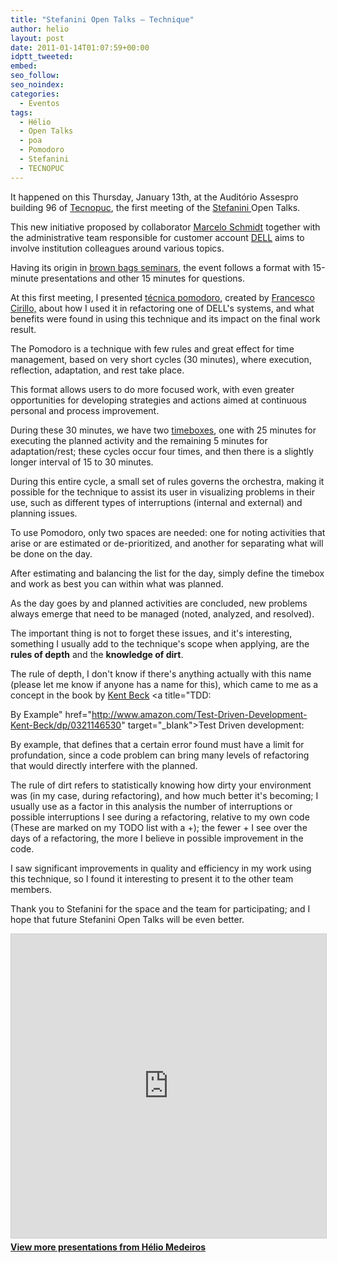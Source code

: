 ```yaml
---
title: "Stefanini Open Talks – Technique"
author: helio
layout: post
date: 2011-01-14T01:07:59+00:00
idptt_tweeted: 
embed: 
seo_follow: 
seo_noindex: 
categories:
  - Eventos
tags:
  - Hélio
  - Open Talks
  - poa
  - Pomodoro
  - Stefanini
  - TECNOPUC
---
```


It happened on this Thursday, January 13th, at the Auditório Assespro building 96 of <a title="TECNOPUC" href="http://www.pucrs.br/agt/tecnopuc/" target="_blank">Tecnopuc</a>, the first meeting of the <a title="Stefanini" href="http://www.stefanini.com.br/BR/home.html" target="_blank">Stefanini </a> Open Talks.

This new initiative proposed by collaborator <a title="Marcelo Schmidt" href="http://twitter.com/schmidtmarcelo" target="_blank">Marcelo Schmidt</a> together with the administrative team responsible for customer account <a title="DELL" href="http://www.dell.com.br/" target="_blank">DELL</a> aims to involve institution colleagues around various topics.

Having its origin in <a title="Brown Bags seminar" href="http://en.wikipedia.org/wiki/Brown_bag_seminars" target="_blank">brown bags seminars</a>, the event follows a format with 15-minute presentations and other 15 minutes for questions.

At this first meeting, I presented <a title="Pomodoro Technique" href="http://www.pomodorotechnique.com/" target="_blank">técnica pomodoro</a>, created by <a title="Francesco Cirillo" href="http://twitter.com/cirillof" target="_blank">Francesco Cirillo,</a> about how I used it in refactoring one of DELL's systems, and what benefits were found in using this technique and its impact on the final work result.

The Pomodoro is a technique with few rules and great effect for time management, based on very short cycles (30 minutes), where execution, reflection, adaptation, and rest take place.

This format allows users to do more focused work, with even greater opportunities for developing strategies and actions aimed at continuous personal and process improvement.

During these 30 minutes, we have two <a title="timeboxing" href="http://en.wikipedia.org/wiki/Timeboxing" target="_blank">timeboxes</a>, one with 25 minutes for executing the planned activity and the remaining 5 minutes for adaptation/rest; these cycles occur four times, and then there is a slightly longer interval of 15 to 30 minutes.

During this entire cycle, a small set of rules governs the orchestra, making it possible for the technique to assist its user in visualizing problems in their use, such as different types of interruptions (internal and external) and planning issues.

To use Pomodoro, only two spaces are needed: one for noting activities that arise or are estimated or de-prioritized, and another for separating what will be done on the day.

After estimating and balancing the list for the day, simply define the timebox and work as best you can within what was planned.

As the day goes by and planned activities are concluded, new problems always emerge that need to be managed (noted, analyzed, and resolved).

The important thing is not to forget these issues, and it's interesting, something I usually add to the technique's scope when applying, are the **rules of depth** and the **knowledge of dirt**.

The rule of depth, I don't know if there's anything actually with this name (please let me know if anyone has a name for this), which came to me as a concept in the book by <a title="Kent Beck" href="http://twitter.com/kentbeck" target="_blank">Kent Beck</a> <a title="TDD:

By Example" href="http://www.amazon.com/Test-Driven-Development-Kent-Beck/dp/0321146530" target="_blank">Test Driven development:

By example</a>, that defines that a certain error found must have a limit for profundation, since a code problem can bring many levels of refactoring that would directly interfere with the planned.

The rule of dirt refers to statistically knowing how dirty your environment was (in my case, during refactoring), and how much better it's becoming; I usually use as a factor in this analysis the number of interruptions or possible interruptions I see during a refactoring, relative to my own code (These are marked on my TODO list with a +); the fewer + I see over the days of a refactoring, the more I believe in possible improvement in the code.

I saw significant improvements in quality and efficiency in my work using this technique, so I found it interesting to present it to the other team members.

Thank you to Stefanini for the space and the team for participating; and I hope that future Stefanini Open Talks will be even better. <div style="margin-bottom: 20px;">
<iframe src="https://www.slideshare.net/slideshow/embed_code/key/ePHVpNd1rPPUEh" width="597" height="486" frameborder="0" marginwidth="0" marginheight="0" scrolling="no" style="border:1px solid #CCC; border-width:1px; margin-bottom:5px; max-width: 100%;" allowfullscreen></iframe>
</iframe>
<div style="margin-bottom:5px">
    <strong><a href="//www.slideshare.net/heliomedeiros" target="_blank">View more presentations from Hélio Medeiros</a></strong>
</div>
</div>